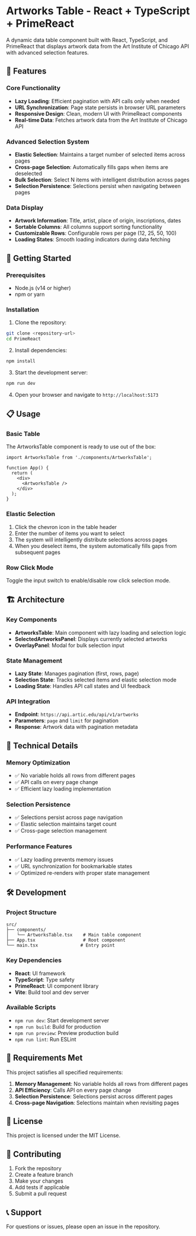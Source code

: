 # Artworks Table - React + TypeScript + PrimeReact

A dynamic data table component built with React, TypeScript, and PrimeReact that displays artwork data from the Art Institute of Chicago API with advanced selection features.

## 🎨 Features

### Core Functionality
- **Lazy Loading**: Efficient pagination with API calls only when needed
- **URL Synchronization**: Page state persists in browser URL parameters
- **Responsive Design**: Clean, modern UI with PrimeReact components
- **Real-time Data**: Fetches artwork data from the Art Institute of Chicago API

### Advanced Selection System
- **Elastic Selection**: Maintains a target number of selected items across pages
- **Cross-page Selection**: Automatically fills gaps when items are deselected
- **Bulk Selection**: Select N items with intelligent distribution across pages
- **Selection Persistence**: Selections persist when navigating between pages

### Data Display
- **Artwork Information**: Title, artist, place of origin, inscriptions, dates
- **Sortable Columns**: All columns support sorting functionality
- **Customizable Rows**: Configurable rows per page (12, 25, 50, 100)
- **Loading States**: Smooth loading indicators during data fetching

## 🚀 Getting Started

### Prerequisites
- Node.js (v14 or higher)
- npm or yarn

### Installation

1. Clone the repository:
```bash
git clone <repository-url>
cd PrimeReact
```

2. Install dependencies:
```bash
npm install
```

3. Start the development server:
```bash
npm run dev
```

4. Open your browser and navigate to `http://localhost:5173`

## 📋 Usage

### Basic Table
The ArtworksTable component is ready to use out of the box:

```tsx
import ArtworksTable from './components/ArtworksTable';

function App() {
  return (
    <div>
      <ArtworksTable />
    </div>
  );
}
```

### Elastic Selection
1. Click the chevron icon in the table header
2. Enter the number of items you want to select
3. The system will intelligently distribute selections across pages
4. When you deselect items, the system automatically fills gaps from subsequent pages

### Row Click Mode
Toggle the input switch to enable/disable row click selection mode.

## 🏗️ Architecture

### Key Components
- **ArtworksTable**: Main component with lazy loading and selection logic
- **SelectedArtworksPanel**: Displays currently selected artworks
- **OverlayPanel**: Modal for bulk selection input

### State Management
- **Lazy State**: Manages pagination (first, rows, page)
- **Selection State**: Tracks selected items and elastic selection mode
- **Loading State**: Handles API call states and UI feedback

### API Integration
- **Endpoint**: `https://api.artic.edu/api/v1/artworks`
- **Parameters**: `page` and `limit` for pagination
- **Response**: Artwork data with pagination metadata

## 🔧 Technical Details

### Memory Optimization
- ✅ No variable holds all rows from different pages
- ✅ API calls on every page change
- ✅ Efficient lazy loading implementation

### Selection Persistence
- ✅ Selections persist across page navigation
- ✅ Elastic selection maintains target count
- ✅ Cross-page selection management

### Performance Features
- ✅ Lazy loading prevents memory issues
- ✅ URL synchronization for bookmarkable states
- ✅ Optimized re-renders with proper state management

## 🛠️ Development

### Project Structure
```
src/
├── components/
│   └── ArtworksTable.tsx    # Main table component
├── App.tsx                  # Root component
└── main.tsx                # Entry point
```

### Key Dependencies
- **React**: UI framework
- **TypeScript**: Type safety
- **PrimeReact**: UI component library
- **Vite**: Build tool and dev server

### Available Scripts
- `npm run dev`: Start development server
- `npm run build`: Build for production
- `npm run preview`: Preview production build
- `npm run lint`: Run ESLint

## 🎯 Requirements Met

This project satisfies all specified requirements:

1. **Memory Management**: No variable holds all rows from different pages
2. **API Efficiency**: Calls API on every page change
3. **Selection Persistence**: Selections persist across different pages
4. **Cross-page Navigation**: Selections maintain when revisiting pages

## 📝 License

This project is licensed under the MIT License.

## 🤝 Contributing

1. Fork the repository
2. Create a feature branch
3. Make your changes
4. Add tests if applicable
5. Submit a pull request

## 📞 Support

For questions or issues, please open an issue in the repository.

